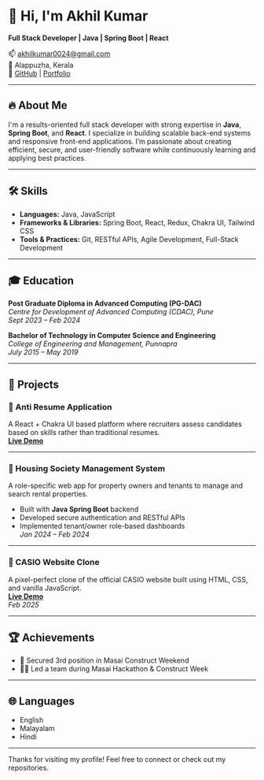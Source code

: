 # 👋 Hi, I'm Akhil Kumar

**Full Stack Developer | Java | Spring Boot | React**

📫 akhilkumar0024@gmail.com  
📍 Alappuzha, Kerala  
🔗 [GitHub](https://github.com/demonknight119) | [Portfolio](https://buisnessportfolio.vercel.app/)

---

## 🔥 About Me

I'm a results-oriented full stack developer with strong expertise in **Java**, **Spring Boot**, and **React**. I specialize in building scalable back-end systems and responsive front-end applications. I’m passionate about creating efficient, secure, and user-friendly software while continuously learning and applying best practices.

---

## 🛠️ Skills

- **Languages:** Java, JavaScript  
- **Frameworks & Libraries:** Spring Boot, React, Redux, Chakra UI, Tailwind CSS  
- **Tools & Practices:** Git, RESTful APIs, Agile Development, Full-Stack Development  

---

## 🎓 Education

**Post Graduate Diploma in Advanced Computing (PG-DAC)**  
*Centre for Development of Advanced Computing (CDAC), Pune*  
*Sept 2023 – Feb 2024*

**Bachelor of Technology in Computer Science and Engineering**  
*College of Engineering and Management, Punnapra*  
*July 2015 – May 2019*

---

## 💼 Projects

### 🔹 Anti Resume Application  
A React + Chakra UI based platform where recruiters assess candidates based on skills rather than traditional resumes.  
**[Live Demo](https://deft-dieffenbachia-fdee24.netlify.app/)**

---

### 🔹 Housing Society Management System  
A role-specific web app for property owners and tenants to manage and search rental properties.  
- Built with **Java Spring Boot** backend  
- Developed secure authentication and RESTful APIs  
- Implemented tenant/owner role-based dashboards  
*Jan 2024 – Feb 2024*

---

### 🔹 CASIO Website Clone  
A pixel-perfect clone of the official CASIO website built using HTML, CSS, and vanilla JavaScript.  
**[Live Demo](https://67a8f393b3b13ef4a8033fdd--inquisitive-bienenstitch-fc1112.netlify.app/)**  
*Feb 2025*

---

## 🏆 Achievements

- 🥉 Secured 3rd position in Masai Construct Weekend  
- 👨‍💻 Led a team during Masai Hackathon & Construct Week

---

## 🌐 Languages

- English  
- Malayalam  
- Hindi  

---

Thanks for visiting my profile! Feel free to connect or check out my repositories.
